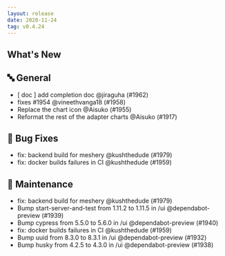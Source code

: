 ```yaml
---
layout: release
date: 2020-11-24
tag: v0.4.24
---
```


## What's New

## 🔤 General

- [ doc ] add completion doc @jiraguha (#1962)
- fixes #1954 @vineethvanga18 (#1958)
- Replace the chart icon @Aisuko (#1955)
- Reformat the rest of the adapter charts @Aisuko (#1917)

## 🐛 Bug Fixes

- fix: backend build for meshery @kushthedude (#1979)
- fix: docker builds failures in CI @kushthedude (#1959)

## 🧰 Maintenance

- fix: backend build for meshery @kushthedude (#1979)
- Bump start-server-and-test from 1.11.2 to 1.11.5 in /ui @dependabot-preview (#1939)
- Bump cypress from 5.5.0 to 5.6.0 in /ui @dependabot-preview (#1940)
- fix: docker builds failures in CI @kushthedude (#1959)
- Bump uuid from 8.3.0 to 8.3.1 in /ui @dependabot-preview (#1932)
- Bump husky from 4.2.5 to 4.3.0 in /ui @dependabot-preview (#1938)
